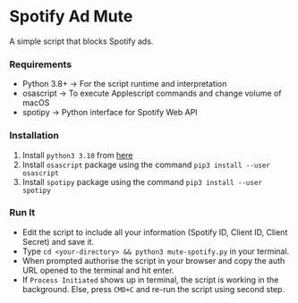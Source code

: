 # Spotify Ad Mute
A simple script that blocks Spotify ads.

### Requirements
- Python 3.8+ -> For the script runtime and interpretation
- osascript -> To execute Applescript commands and change volume of macOS
- spotipy -> Python interface for Spotify Web API
### Installation

1. Install `python3 3.10` from [here](https://www.python.org/)
2. Install `osascript` package using the command `pip3 install --user osascript`
3. Install `spotipy` package using the command `pip3 install --user spotipy`

### Run It
- Edit the script to include all your information (Spotify ID, Client ID, Client Secret) and save it.
- Type `cd <your-directory> && python3 mute-spotify.py` in your terminal.
- When prompted authorise the script in your browser and copy the auth URL opened to the terminal and hit enter.
- If `Process Initiated` shows up in terminal, the script is working in the background. Else, press `CMD+C` and re-run the script using second step.